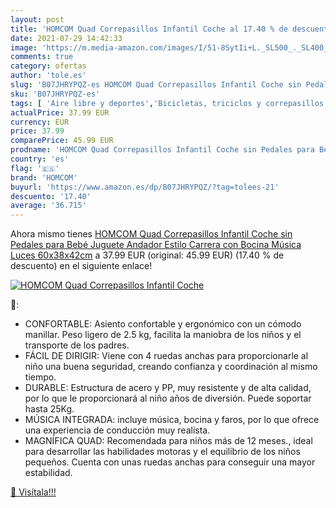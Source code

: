 ```yaml
---
layout: post
title: 'HOMCOM Quad Correpasillos Infantil Coche al 17.40 % de descuento'
date: 2021-07-29 14:42:33
image: 'https://m.media-amazon.com/images/I/51-8SytIi+L._SL500_._SL400_.jpg'
comments: true
category: ofertas
author: 'tole.es'
slug: 'B07JHRYPQZ-es HOMCOM Quad Correpasillos Infantil Coche sin Pedales para...'
sku: 'B07JHRYPQZ-es'
tags: [ 'Aire libre y deportes','Bicicletas, triciclos y correpasillos','Juguetes','Juguetes y juegos','bebé','homcom', ]
actualPrice: 37.99 EUR
currency: EUR
price: 37.99
comparePrice: 45.99 EUR
prodname: 'HOMCOM Quad Correpasillos Infantil Coche sin Pedales para Bebé Juguete Andador Estilo Carrera con Bocina Música Luces 60x38x42cm'
country: 'es'
flag: '🇪🇸'
brand: 'HOMCOM'
buyurl: 'https://www.amazon.es/dp/B07JHRYPQZ/?tag=tolees-21'
descuento: '17.40'
average: '36.715'
---
```


Ahora mismo tienes [HOMCOM Quad Correpasillos Infantil Coche sin Pedales para Bebé Juguete Andador Estilo Carrera con Bocina Música Luces 60x38x42cm](https://www.amazon.es/dp/B07JHRYPQZ/?tag=tolees-21) a 37.99 EUR (original: 45.99 EUR) (17.40 %  de descuento) en el siguiente enlace!

[![HOMCOM Quad Correpasillos Infantil Coche](https://m.media-amazon.com/images/I/51-8SytIi+L._SL500_._SL400_.jpg)](https://www.amazon.es/dp/B07JHRYPQZ/?tag=tolees-21)

🔎:

- CONFORTABLE: Asiento confortable y ergonómico con un cómodo manillar. Peso ligero de 2.5 kg, facilita la maniobra de los niños y el transporte de los padres.
- FÁCIL DE DIRIGIR: Viene con 4 ruedas anchas para proporcionarle al niño una buena seguridad, creando confianza y coordinación al mismo tiempo.
- DURABLE: Estructura de acero y PP, muy resistente y de alta calidad, por lo que le proporcionará al niño años de diversión. Puede soportar hasta 25Kg.
- MÚSICA INTEGRADA: incluye música, bocina y faros, por lo que ofrece una experiencia de conducción muy realista.
- MAGNÍFICA QUAD: Recomendada para niños más de 12 meses., ideal para desarrollar las habilidades motoras y el equilibrio de los niños pequeños. Cuenta con unas ruedas anchas para conseguir una mayor estabilidad.

[🛒 Visítala!!!](https://www.amazon.es/dp/B07JHRYPQZ/?tag=tolees-21)
